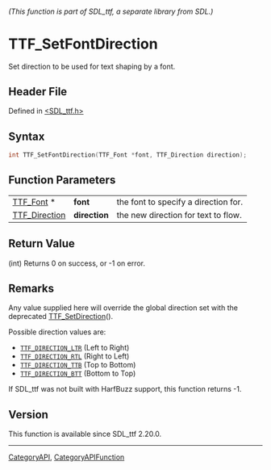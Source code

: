 ###### (This function is part of SDL_ttf, a separate library from SDL.)
# TTF_SetFontDirection

Set direction to be used for text shaping by a font.

## Header File

Defined in [<SDL_ttf.h>](https://github.com/libsdl-org/SDL_ttf/blob/SDL2/include/SDL_ttf.h)

## Syntax

```c
int TTF_SetFontDirection(TTF_Font *font, TTF_Direction direction);
```

## Function Parameters

|                                |               |                                      |
| ------------------------------ | ------------- | ------------------------------------ |
| [TTF_Font](TTF_Font) *         | **font**      | the font to specify a direction for. |
| [TTF_Direction](TTF_Direction) | **direction** | the new direction for text to flow.  |

## Return Value

(int) Returns 0 on success, or -1 on error.

## Remarks

Any value supplied here will override the global direction set with the
deprecated [TTF_SetDirection](TTF_SetDirection)().

Possible direction values are:

- [`TTF_DIRECTION_LTR`](TTF_DIRECTION_LTR) (Left to Right)
- [`TTF_DIRECTION_RTL`](TTF_DIRECTION_RTL) (Right to Left)
- [`TTF_DIRECTION_TTB`](TTF_DIRECTION_TTB) (Top to Bottom)
- [`TTF_DIRECTION_BTT`](TTF_DIRECTION_BTT) (Bottom to Top)

If SDL_ttf was not built with HarfBuzz support, this function returns -1.

## Version

This function is available since SDL_ttf 2.20.0.

----
[CategoryAPI](CategoryAPI), [CategoryAPIFunction](CategoryAPIFunction)

